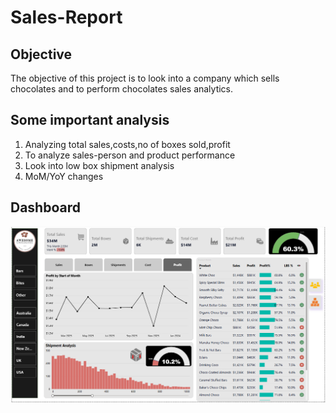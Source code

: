# Sales-Report

## Objective
The objective of this project is to look into a company which sells chocolates and to perform chocolates sales analytics.

## Some important analysis
1. Analyzing total sales,costs,no of boxes sold,profit
2. To analyze sales-person and product performance
3. Look into low box shipment analysis
4. MoM/YoY changes

## Dashboard
![Sales Dashboard](https://github.com/BhargaviBadiger/PowerBI-Sales-Report/blob/d4e252a2cd1c24b0c25d209641f0617b169111b0/sales%20dashboard.png)

